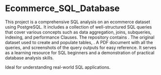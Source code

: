 # Ecommerce_SQL_Database

This project is a comprehensive SQL analysis on an ecommerce dataset using PostgreSQL. It includes a collection of well-structured SQL queries that cover various concepts such as data aggregation, joins, subqueries, indexing, and performance Clauses. The repository contains
. The original dataset used to create and populate tables, 
. A PDF document with all the queries, and screenshots of the query outputs for easy reference. 
It serves as a learning resource for SQL beginners and a demonstration of practical database analysis skills.

Ideal for understanding real-world SQL applications.
